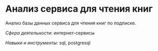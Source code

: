 # Анализ сервиса для чтения книг

Анализ базы данных сервиса для чтения книг по подписке.

*Сфера деятельности*: интернет-сервисы

*Навыки и инструменты*: sql, postgresql
